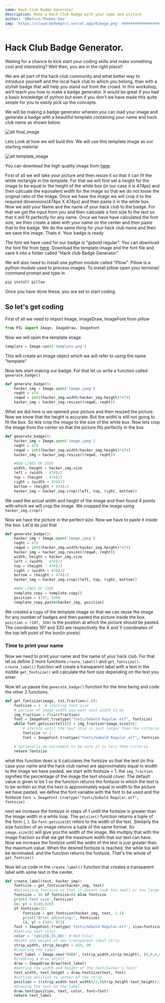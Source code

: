 ```yaml
---
name: Hack Club Badge Generator
description: Make a Hack Club Badge with your name and picture
author: '@Melvin-Thomas-Dev'
img: 'https://cloud-bb9ekgrcc.vercel.app/0image.png' ################################ TODO ###############################################
---
```


# Hack Club Badge Generator.

Waiting for a chance to kick start your coding skills and make something cool and interesting?  Well then, you are in the right place!! 

We are all part of the hack club community and what better way to introduce yourself and the local hack club to which you belong, than with a stylish badge that will help you stand out from the crowd. In this workshop, we’ll teach you how to make a badge generator. It would be great if you had a basic knowledge of python but even if you don’t we have made this quite simple for you to easily pick up the concepts.

We will be making a badge generator wherein you can load your image and generate a badge with a beautiful template containing your name and hack club name as shown below.

![alt final_image](https://cloud-2s7kfdv88.vercel.app/0john_doe_badge.png)

Lets Look at how we will buld this.
We will use this template image as our starting material

![alt template_image](https://cloud-9wn2hv2iz.vercel.app/0template_-_copy.png)

You can download the high quality image from [here](https://cloud-3a5mpac6q.vercel.app/0template.png).

First of all we will take your picture and then resize it so that it can fit the white rectangle in the template. For that we will first set a height for the image to be equal to the height of the white box (in our case it is 474px) and then calcuate the equivalent width for the image so that we do not loose the original ratio of the image. Once we have the image we will crop it to the required dimensions(474px X 474px) and then paste it in the white box. 
Now we add your Name and the name of your hack club to the badge. For that we get the input from you and then calculate a font size fo the text so that it will fit perfectly for any name. Once we have have calculated the font size, we then create a label with your name on the center and then paste that to the badge. We do the same thing for your hack club name and then we save the image. Thats it. Your badge is ready

The font we have used for our badge is "gobold regular". You can download the font file from [here](https://cloud-p8pyhxmkf.vercel.app/0gobold_regular.otf). Download the template image and the font file and save it into a folder called "Hack club Badge Generator".

We will also need to install one python module called "Pilow". Pillow is a python module used to process images. To install pillow open your terminal/ command prompt and type in 
```python
pip install pillow
```
Once you have done these, you are set to start coding.

## So let's get coding

First of all we need to import Image, ImageDraw, ImageFont from pillow

```python
from PIL import Image, ImageDraw, ImageFont
```
Now we will open the template image

```python
template = Image.open('template.png')
```
This will create an image object which we will refer to using the name "template"

Now lets start making our badge. For that let us write a function called `generate_badge()`

```python
def generate_badge():
    hacker_img = Image.open('image.jpeg')
    reqht = 474
    reqwd = int((hacker_img.width/hacker_img.height)*474)
    hacker_img = hacker_img.resize((reqwd, reqht))
```

What we did here is we opened your picture and then resized the picture.
Now we know that the height is accurate. But the widht is still not going to fit the box. So lets crop the image to the size of the white box.
Now lets crop the image from the center so that the picture fits perfectly in the box
```python
def generate_badge():
    hacker_img = Image.open('image.jpeg')
    reqht = 474
    reqwd = int((hacker_img.width/hacker_img.height)*474)
    hacker_img = hacker_img.resize((reqwd, reqht))

    #NEW LINES OF CODE
    width, height = hacker_img.size
    left = (width - 474)/2
    top = (height - 474)/2
    right = (width + 474)/2
    bottom = (height + 474)/2
    hacker_img = hacker_img.crop((left, top, right, bottom))
```

We used the actual width and height of the image and then found 4 points with which we will crop the image. We cropped the image using `hacker_img.crop()`

Now we have the picture in the perfect size. Now we have to paste it inside the box. Let'd do just that

```python
def generate_badge():
    hacker_img = Image.open('image.jpeg')
    reqht = 474
    reqwd = int((hacker_img.width/hacker_img.height)*474)
    hacker_img = hacker_img.resize((reqwd, reqht))
    width, height = hacker_img.size
    left = (width - 474)/2
    top = (height - 474)/2
    right = (width + 474)/2
    bottom = (height + 474)/2
    hacker_img = hacker_img.crop((left, top, right, bottom))

    #NEW LINES OF CODE
    template_copy = template.copy()
    position = (197, 320)
    template_copy.paste(hacker_img, position)
```

We created a copy of the template image so that we can reuse the image for any number of badges and then pasted the picture inside the box.
`position = (197, 320)` is the position at which the picture should be pasted. The coordinates 197 and 320 are respectively the X and Y coordinates of the top left point of the box(in pixels).

### Time to print your name

Now we need to print your name and the name of your hack club. For that let us define 2 more functions `create_label()` and `get_fontsize()`.
`create_label()` function will create a transparent label with a text in the middle
`get_fontsize()` will calculate the font size depending on the text you enter.

Now let us pause the `generate_badge()` function for the time being and code the other 2 functions.

```python
def get_fontsize(image, txt,fraction=1.0):
    fontsize = 1  # starting font size
    # portion of image width you want text width to be
    img_fraction = float(fraction)
    font = ImageFont.truetype("fonts/Gobold Regular.otf", fontsize)
    while font.getsize(txt)[0] < img_fraction*image.size[0]:
        # iterate until the text size is just larger than the criteria
        fontsize += 1
        font = ImageFont.truetype("fonts/Gobold Regular.otf", fontsize)

    # optionally de-increment to be sure it is less than criteria
    return fontsize
```

what this function does is it calculates the fontsize so that the text (in this case your name  and the hack club name) are approximately equal in wodth to the image we have pasted.
we start with fontsize = 1.
the `img_fraction` signifies the percentage of the image the text should cover. The default value is given to be 1 so the function returns the fontsize in which the text is to be written so that the twxt is approximately equal in width to the picture we have pasted.
we define the font variable with the font to be used and the fontsize
`font = ImageFont.truetype("fonts/Gobold Regular.otf", fontsize)`

next we increase the fontsize in steps of 1 untill the fontsize is greater than the image width in a while loop. The `getsize()` function returns a tuple of the form (<wudth>, <height>). So `font.getsize[0]` refers to the width of the text.
Similarly the size function of an image returns a tuple of the same format. So  `image.size[0]` will give you the width of the image.
We multiply that with the image fraction so that we get the maximum width that our text can have.
Now we increase the fontsize untill the widht of the text is just greater than the maximum value. When the desired fontsize is reached, the while lop will be terminated. and the function returns the fontsize.
That's the whole of `get_fontsie()`

Now let us code in the `create_label()` function that creates a transparent label with some text in the center.

```python
def create_label(text, hacker_img):
    fontsize = get_fontsize(hacker_img, text)
    #Optimizing fontsize so that it doesnt look too small or too large
    fontsize = 80 if fontsize>80 else fontsize
    print('font size',fontsize)
    (x, y) = (140,920)
    if fontsize<35:
        fontsize = get_fontsize(hacker_img, text, 1.4)
        print("After adjusting:", fontsize)
        (x, y) = (103, 873)
    font = ImageFont.truetype('fonts/Gobold Regular.otf', size=fontsize)
    #Setting text color
    color = 'rgb(236,55,80)' # Red Color
    #Width and height of new transparent label strip
    strip_width, strip_height = 669, 99
    #Creating the label
    text_label = Image.new("RGBA", (strip_width,strip_height), (0,0,0,0))
    #Creating a draw object
    draw = ImageDraw.Draw(text_label)
    #Getting the width and height of the text(hacker's text)
    text_width, text_height = draw.textsize(text, font)
    #setting position to center of the strip
    position = ((strip_width-text_width)/2,(strip_height-text_height)/2)
    #Drawing the text on the label
    draw.text(position, text, color, font=font)
    return text_label
```